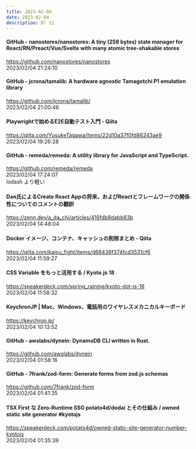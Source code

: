 ```yaml
---
title: 2023-02-04
date: 2023-02-04
description: B! 11
---
```


#### GitHub - nanostores/nanostores: A tiny (258 bytes) state manager for React/RN/Preact/Vue/Svelte with many atomic tree-shakable stores
https://github.com/nanostores/nanostores<br>
2023/02/04 21:24:10<br>


#### GitHub - jcrona/tamalib: A hardware agnostic Tamagotchi P1 emulation library
https://github.com/jcrona/tamalib/<br>
2023/02/04 21:00:46<br>


#### Playwrightで始めるE2E自動テスト入門 - Qiita
https://qiita.com/YusukeTagawa/items/22d10a37f0fd86243ae9<br>
2023/02/04 19:26:28<br>


#### GitHub - remeda/remeda: A utility library for JavaScript and TypeScript.
https://github.com/remeda/remeda<br>
2023/02/04 17:24:07<br>
lodash より軽い


#### Dan氏によるCreate React Appの将来、およびReactとフレームワークの関係性についてのコメントの翻訳
https://zenn.dev/a_da_chi/articles/416fdb8dabb83b<br>
2023/02/04 14:48:04<br>


#### Docker イメージ、コンテナ、キャッシュの削除まとめ - Qiita
https://qiita.com/kaiou_fight/items/d68436f374fcd3531cf6<br>
2023/02/04 11:59:27<br>


#### CSS Variable をもっと活用する / Kyoto.js 18
https://speakerdeck.com/spring_raining/kyoto-dot-js-18<br>
2023/02/04 11:58:32<br>


#### KeychronJP | Mac、Windows、電話用のワイヤレスメカニカルキーボード
https://keychron.jp/<br>
2023/02/04 10:13:52<br>


#### GitHub - awslabs/dynein: DynamoDB CLI written in Rust.
https://github.com/awslabs/dynein<br>
2023/02/04 01:58:16<br>


#### GitHub - 7frank/zod-form: Generate forms from zod.js schemas
https://github.com/7frank/zod-form<br>
2023/02/04 01:41:35<br>


#### TSX First な Zero-Runtime SSG potato4d/dodai とその仕組み / owned static site generator #kyotojs
https://speakerdeck.com/potato4d/owned-static-site-generator-number-kyotojs<br>
2023/02/04 01:35:39<br>


